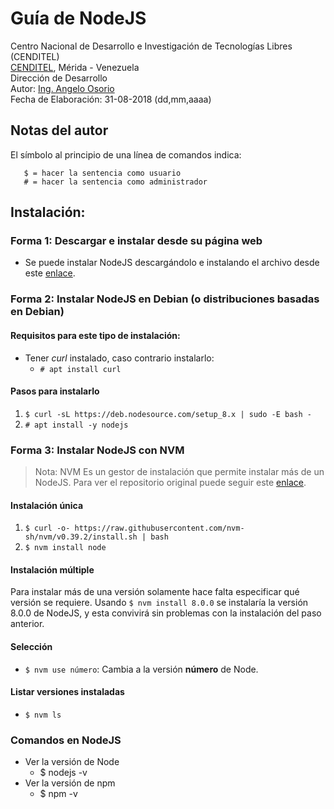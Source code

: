 # Guía de NodeJS
Centro Nacional de Desarrollo e Investigación de Tecnologías Libres (CENDITEL) <br>
[CENDITEL](https://www.cenditel.gob.ve/), Mérida - Venezuela<br>
Dirección de Desarrollo<br>
Autor: [Ing. Angelo Osorio](https://twitter.com/Engel_PAIN)<br>
Fecha de Elaboración: 31-08-2018 (dd,mm,aaaa)


## Notas del autor
El símbolo al principio de una línea de comandos indica:
```
   $ = hacer la sentencia como usuario
   # = hacer la sentencia como administrador
```

## Instalación:
### Forma 1: Descargar e instalar desde su página web
* Se puede instalar NodeJS descargándolo e instalando el archivo desde este [enlace](https://nodejs.org/es/download/current/).

### Forma 2: Instalar NodeJS en Debian (o distribuciones basadas en Debian)
#### Requisitos para este tipo de instalación:
* Tener *curl* instalado, caso contrario instalarlo:
   * `# apt install curl`
#### Pasos para instalarlo
1. `$ curl -sL https://deb.nodesource.com/setup_8.x | sudo -E bash -`
2. `# apt install -y nodejs`

### Forma 3: Instalar NodeJS con NVM
> Nota: NVM Es un gestor de instalación que permite instalar más de un NodeJS. Para ver el repositorio original puede seguir este [enlace](https://github.com/nvm-sh/nvm).

#### Instalación única
1. `$ curl -o- https://raw.githubusercontent.com/nvm-sh/nvm/v0.39.2/install.sh | bash`
2. `$ nvm install node`

#### Instalación múltiple
Para instalar más de una versión solamente hace falta especificar qué versión se requiere.
Usando `$ nvm install 8.0.0` se instalaría la versión 8.0.0 de NodeJS, y esta convivirá sin problemas con la instalación
del paso anterior.

#### Selección
* `$ nvm use número`: Cambia a la versión **número** de Node.

#### Listar versiones instaladas
*  `$ nvm ls`

### Comandos en NodeJS
* Ver la versión de Node
   * $ nodejs -v
* Ver la versión de npm
   * $ npm -v
